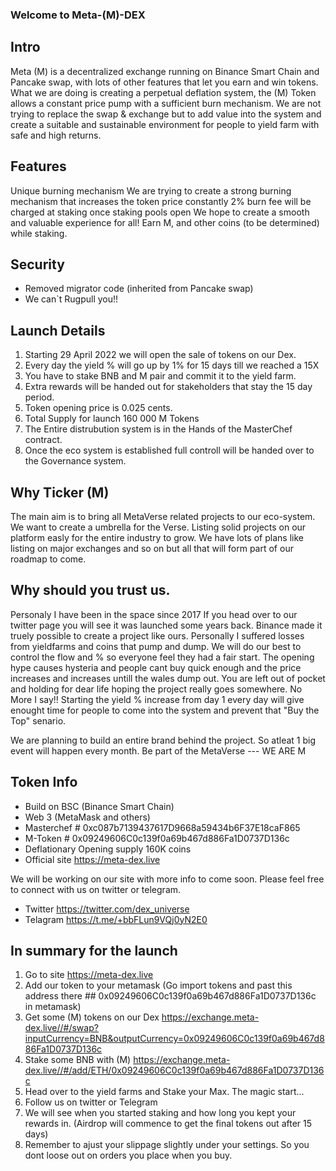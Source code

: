 ### Welcome to Meta-(M)-DEX

## Intro
Meta (M) is a decentralized exchange running on Binance Smart Chain and Pancake swap, with lots of other features that let you earn and win tokens.
What we are doing is creating a perpetual deflation system, the (M) Token allows a constant price pump with a sufficient burn mechanism. We are not trying to replace the swap & exchange but to add value into the system and create a suitable and sustainable environment for people to yield farm with safe and high returns.


## Features
Unique burning mechanism
We are trying to create a strong burning mechanism that increases the token price constantly
2% burn fee will be charged at staking once staking pools open
We hope to create a smooth and valuable experience for all! Earn M, and other coins (to be determined) while staking.

## Security
- Removed migrator code (inherited from Pancake swap)
- We can`t Rugpull you!!

## Launch Details

1. Starting 29 April 2022 we will open the sale of tokens on our Dex. 
2. Every day the yield % will go up by 1% for 15 days till we reached a 15X
3. You have to stake BNB and M pair and commit it to the yield farm.
4. Extra rewards will be handed out for stakeholders that stay the 15 day period.
5. Token opening price is 0.025 cents.
6. Total Supply for launch 160 000 M Tokens
7. The Entire distrubution system is in the Hands of the MasterChef contract.
8. Once the eco system is established full controll will be handed over to the Governance system.

## Why Ticker (M)

The main aim is to bring all MetaVerse related projects to our eco-system. We want to create a umbrella for the Verse.
Listing solid projects on our platform easly for the entire industry to grow.
We have lots of plans like listing on major exchanges and so on but all that will form part of our roadmap to come.

## Why should you trust us.
Personaly I have been in the space since 2017 If you head over to our twitter page you will see it was launched some years back.
Binance made it truely possible to create a project like ours. Personally I suffered losses from yieldfarms and coins that pump and dump.
We will do our best to control the flow and % so everyone feel they had a fair start.
The opening hype causes hysteria and people cant buy quick enough and the price increases and increases untill the wales dump out. You are left out of pocket and holding for dear life hoping the project really goes somewhere.
No More I say!! Starting the yield % increase from day 1 every day will give enought time for people to come into the system and prevent that "Buy the Top" senario.

We are planning to build an entire brand behind the project. So atleat 1 big event will happen every month.
Be part of the MetaVerse --- WE ARE M

## Token Info
- Build on BSC (Binance Smart Chain)
- Web 3 (MetaMask and others)
- Masterchef # 0xc087b7139437617D9668a59434b6F37E18caF865
- M-Token # 0x09249606C0c139f0a69b467d886Fa1D0737D136c
- Deflationary Opening supply 160K coins
- Official site https://meta-dex.live

We will be working on our site with more info to come soon. Please feel free to connect with us on twitter or telegram.
- Twitter https://twitter.com/dex_universe
- Telagram https://t.me/+bbFLun9VQj0yN2E0

## In summary for the launch
1. Go to site https://meta-dex.live
2. Add our token to your metamask (Go import tokens and past this address there ##  0x09249606C0c139f0a69b467d886Fa1D0737D136c in metamask)
3. Get some (M) tokens on our Dex https://exchange.meta-dex.live//#/swap?inputCurrency=BNB&outputCurrency=0x09249606C0c139f0a69b467d886Fa1D0737D136c
3. Stake some BNB with (M) https://exchange.meta-dex.live//#/add/ETH/0x09249606C0c139f0a69b467d886Fa1D0737D136c
4. Head over to the yield farms and Stake your Max. The magic start...
5. Follow us on twitter or Telegram
6. We will see when you started staking and how long you kept your rewards in. (Airdrop will commence to get the final tokens out after 15 days)
7. Remember to ajust your slippage slightly under your settings. So you dont loose out on orders you place when you buy.


